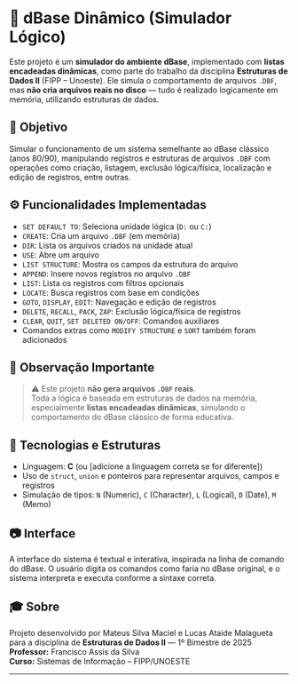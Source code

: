 # 🧠 dBase Dinâmico (Simulador Lógico)

Este projeto é um **simulador do ambiente dBase**, implementado com **listas encadeadas dinâmicas**, como parte do trabalho da disciplina **Estruturas de Dados II** (FIPP – Unoeste). Ele simula o comportamento de arquivos `.DBF`, mas **não cria arquivos reais no disco** — tudo é realizado logicamente em memória, utilizando estruturas de dados.

## 📌 Objetivo

Simular o funcionamento de um sistema semelhante ao dBase clássico (anos 80/90), manipulando registros e estruturas de arquivos `.DBF` com operações como criação, listagem, exclusão lógica/física, localização e edição de registros, entre outras.

## ⚙️ Funcionalidades Implementadas

- `SET DEFAULT TO`: Seleciona unidade lógica (`D:` ou `C:`)
- `CREATE`: Cria um arquivo `.DBF` (em memória)
- `DIR`: Lista os arquivos criados na unidade atual
- `USE`: Abre um arquivo
- `LIST STRUCTURE`: Mostra os campos da estrutura do arquivo
- `APPEND`: Insere novos registros no arquivo `.DBF`
- `LIST`: Lista os registros com filtros opcionais
- `LOCATE`: Busca registros com base em condições
- `GOTO`, `DISPLAY`, `EDIT`: Navegação e edição de registros
- `DELETE`, `RECALL`, `PACK`, `ZAP`: Exclusão lógica/física de registros
- `CLEAR`, `QUIT`, `SET DELETED ON/OFF`: Comandos auxiliares
- Comandos extras como `MODIFY STRUCTURE` e `SORT` também foram adicionados

## 📁 Observação Importante

> ⚠️ Este projeto **não gera arquivos `.DBF` reais**.  
> Toda a lógica é baseada em estruturas de dados na memória, especialmente **listas encadeadas dinâmicas**, simulando o comportamento do dBase clássico de forma educativa.

## 🧰 Tecnologias e Estruturas

- Linguagem: **C** (ou [adicione a linguagem correta se for diferente])
- Uso de `struct`, `union` e ponteiros para representar arquivos, campos e registros
- Simulação de tipos: `N` (Numeric), `C` (Character), `L` (Logical), `D` (Date), `M` (Memo)

## 📷 Interface

A interface do sistema é textual e interativa, inspirada na linha de comando do dBase. O usuário digita os comandos como faria no dBase original, e o sistema interpreta e executa conforme a sintaxe correta.

## 🎓 Sobre

Projeto desenvolvido por Mateus Silva Maciel e Lucas Ataide Malagueta para a disciplina de **Estruturas de Dados II** — 1º Bimestre de 2025  
**Professor:** Francisco Assis da Silva  
**Curso:** Sistemas de Informação – FIPP/UNOESTE

---